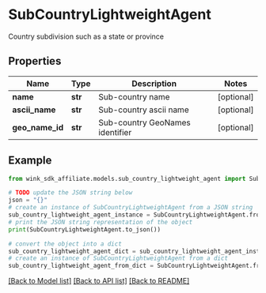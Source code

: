 # SubCountryLightweightAgent

Country subdivision such as a state or province

## Properties

Name | Type | Description | Notes
------------ | ------------- | ------------- | -------------
**name** | **str** | Sub-country name | [optional] 
**ascii_name** | **str** | Sub-country ascii name | [optional] 
**geo_name_id** | **str** | Sub-country GeoNames identifier | [optional] 

## Example

```python
from wink_sdk_affiliate.models.sub_country_lightweight_agent import SubCountryLightweightAgent

# TODO update the JSON string below
json = "{}"
# create an instance of SubCountryLightweightAgent from a JSON string
sub_country_lightweight_agent_instance = SubCountryLightweightAgent.from_json(json)
# print the JSON string representation of the object
print(SubCountryLightweightAgent.to_json())

# convert the object into a dict
sub_country_lightweight_agent_dict = sub_country_lightweight_agent_instance.to_dict()
# create an instance of SubCountryLightweightAgent from a dict
sub_country_lightweight_agent_from_dict = SubCountryLightweightAgent.from_dict(sub_country_lightweight_agent_dict)
```
[[Back to Model list]](../README.md#documentation-for-models) [[Back to API list]](../README.md#documentation-for-api-endpoints) [[Back to README]](../README.md)


